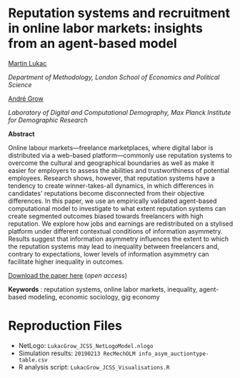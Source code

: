 # Reputation systems and recruitment in online labor markets: insights from an agent-based model

[Martin Lukac](https://mblukac.github.io)

*Department of Methodology, London School of Economics and Political Science*

[André Grow](https://www.andre-grow.net)

*Laboratory of Digital and Computational Demography, Max Planck Institute for Demographic Research*


**Abstract**

Online labour markets—freelance marketplaces, where digital labor is distributed via a web-based platform—commonly use reputation systems to overcome the cultural and geographical boundaries as well as make it easier for employers to assess the abilities and trustworthiness of potential employees. Research shows, however, that reputation systems have a tendency to create winner-takes-all dynamics, in which differences in candidates&#39; reputations become disconnected from their objective differences. In this paper, we use an empirically validated agent-based computational model to investigate to what extent reputation systems can create segmented outcomes biased towards freelancers with high reputation. We explore how jobs and earnings are redistributed on a stylised platform under different contextual conditions of information asymmetry. Results suggest that information asymmetry influences the extent to which the reputation systems may lead to inequality between freelancers and, contrary to expectations, lower levels of information asymmetry can facilitate higher inequality in outcomes.

[Download the paper here](https://link.springer.com/article/10.1007/s42001-020-00072-x) (*open access*)

**Keywords** :  reputation systems, online labor markets, inequality, agent-based modeling, economic sociology, gig economy

# Reproduction Files
* NetLogo: `LukacGrow_JCSS_NetLogoModel.nlogo`
* Simulation results: `20190213 RecMechOLM info_asym_auctiontype-table.csv`
* R analysis script: `LukacGrow_JCSS_Visualisations.R`

